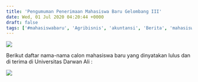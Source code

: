 ```yaml
---
title: 'Pengumuman Penerimaan Mahasiswa Baru Gelombang III'
date: Wed, 01 Jul 2020 04:20:44 +0000
draft: false
tags: ['#mahasiswabaru', 'Agribisnis', 'akuntansi', 'Berita', 'mahasiswa', 'Manajemen', 'Manajemen Informatika', 'penerimaan', 'Penerimaan Mahasiswa Baru', 'pengumuman', 'Pengumuman Mahasiswa Bebas Test', 'Sampit', 'undauniversity']
---
```


![](https://unda.ac.id/2/wp-content/uploads/2020/07/WhatsApp-Image-2020-07-01-at-10.53.01-685x1024.jpeg)

Berikut daftar nama-nama calon mahasiswa baru yang dinyatakan lulus dan di terima di Universitas Darwan Ali :

![](https://unda.ac.id/2/wp-content/uploads/2020/07/WhatsApp-Image-2020-07-01-at-10.53.01-1-682x1024.jpeg)